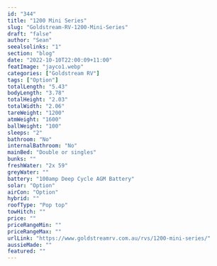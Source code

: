 ```yaml
---
id: "344"
title: "1200 Mini Series"
slug: "Goldstream-RV-1200-Mini-Series"
draft: "false"
author: "Sean"
seealsolinks: "1"
section: "blog"
date: "2022-10-10T22:00:09+11:00"
featImage: "jayco1.webp"
categories: ["Goldstream RV"]
tags: ["Option"]
totalLength: "5.43"
bodyLength: "3.78"
totalHeight: "2.03"
totalWidth: "2.06"
tareWeight: "1200"
atmWeight: "1600"
ballWeight: "100"
sleeps: "2"
bathroom: "No"
internalBathroom: "No"
mainBed: "Double or singles"
bunks: ""
freshWater: "2x 59"
greyWater: ""
battery: "100amp Deep Cycle AGM Battery"
solar: "Option"
airCon: "Option"
hybrid: ""
roofType: "Pop top"
towHitch: ""
price: ""
priceRangeMin: ""
priceRangeMax: ""
urlLink: "https://www.goldstreamrv.com.au/rvs/1200-mini-series/"
aussieMade: ""
featured: ""
---
```


